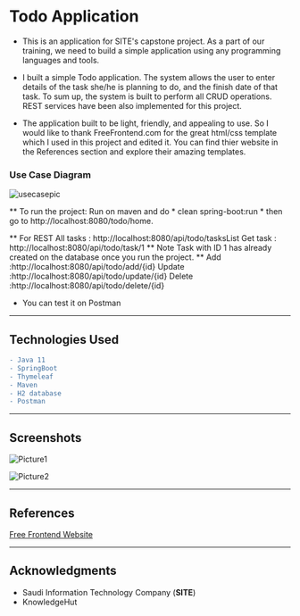 # Todo Application

- This is an application for SITE's capstone project. As a part of our training, we need to build a simple application using any programming languages and tools.

- I built a simple Todo application. The system allows the user to enter details of the task she/he is planning to do, and the finish date of that task. To sum up, the system is built to perform all CRUD operations. REST services have been also implemented for this project.


- The application built to be light, friendly, and appealing to use.
So I would like to thank FreeFrontend.com for the great html/css template which I used in this project and edited it. You can find thier website in the References section and explore their amazing templates.

### Use Case Diagram 
![usecasepic](https://user-images.githubusercontent.com/61372625/83962760-baca1780-a8a8-11ea-8966-f9600d5ef330.png)

** To run the project:
Run on maven and do * clean spring-boot:run * then go to http://localhost:8080/todo/home.

** For REST
All tasks : http://localhost:8080/api/todo/tasksList
Get task : http://localhost:8080/api/todo/task/1
** Note Task with ID 1 has already created on the database once you run the project. **
Add :http://localhost:8080/api/todo/add/{id}
Update :http://localhost:8080/api/todo/update/{id}
Delete :http://localhost:8080/api/todo/delete/{id}
* You can test it on Postman
---

## Technologies Used

```diff
- Java 11
- SpringBoot
- Thymeleaf
- Maven
- H2 database
- Postman
```
---

## Screenshots

![Picture1](https://user-images.githubusercontent.com/61372625/83655006-88799b00-a5c6-11ea-818b-85ac860d5c44.png)

![Picture2](https://user-images.githubusercontent.com/61372625/83655394-0b025a80-a5c7-11ea-998e-8320055395b0.png)

---

## References 

[Free Frontend Website](https://freefrontend.com/css-forms/)

---

## Acknowledgments

- Saudi Information Technology Company (**SITE**)
- KnowledgeHut
